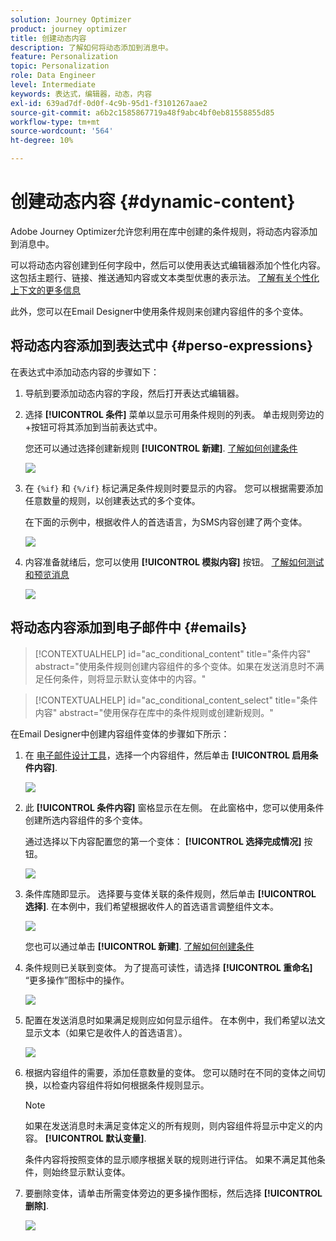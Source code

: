 ```yaml
---
solution: Journey Optimizer
product: journey optimizer
title: 创建动态内容
description: 了解如何将动态添加到消息中。
feature: Personalization
topic: Personalization
role: Data Engineer
level: Intermediate
keywords: 表达式，编辑器，动态，内容
exl-id: 639ad7df-0d0f-4c9b-95d1-f3101267aae2
source-git-commit: a6b2c1585867719a48f9abc4bf0eb81558855d85
workflow-type: tm+mt
source-wordcount: '564'
ht-degree: 10%

---
```


# 创建动态内容 {#dynamic-content}

Adobe Journey Optimizer允许您利用在库中创建的条件规则，将动态内容添加到消息中。

可以将动态内容创建到任何字段中，然后可以使用表达式编辑器添加个性化内容。 这包括主题行、链接、推送通知内容或文本类型优惠的表示法。 [了解有关个性化上下文的更多信息](personalization-contexts.md)

此外，您可以在Email Designer中使用条件规则来创建内容组件的多个变体。

## 将动态内容添加到表达式中 {#perso-expressions}

在表达式中添加动态内容的步骤如下：

1. 导航到要添加动态内容的字段，然后打开表达式编辑器。

1. 选择 **[!UICONTROL 条件]** 菜单以显示可用条件规则的列表。 单击规则旁边的+按钮可将其添加到当前表达式中。

   您还可以通过选择创建新规则 **[!UICONTROL 新建]**. [了解如何创建条件](create-conditions.md)

   ![](assets/conditions-expression.png)

1. 在 `{%if}` 和 `{%/if}` 标记满足条件规则时要显示的内容。 您可以根据需要添加任意数量的规则，以创建表达式的多个变体。

   在下面的示例中，根据收件人的首选语言，为SMS内容创建了两个变体。

   ![](assets/conditions-language-sample.png)

1. 内容准备就绪后，您可以使用 **[!UICONTROL 模拟内容]** 按钮。 [了解如何测试和预览消息](../content-management/preview-test.md)

   ![](assets/conditions-preview.png)

## 将动态内容添加到电子邮件中 {#emails}

>[!CONTEXTUALHELP]
>id="ac_conditional_content"
>title="条件内容"
>abstract="使用条件规则创建内容组件的多个变体。如果在发送消息时不满足任何条件，则将显示默认变体中的内容。"

>[!CONTEXTUALHELP]
>id="ac_conditional_content_select"
>title="条件内容"
>abstract="使用保存在库中的条件规则或创建新规则。"

在Email Designer中创建内容组件变体的步骤如下所示：

1. 在 [电子邮件设计工具](../email/content-from-scratch.md)，选择一个内容组件，然后单击 **[!UICONTROL 启用条件内容]**.

   ![](assets/conditions-enable-conditional.png)

1. 此 **[!UICONTROL 条件内容]** 窗格显示在左侧。 在此窗格中，您可以使用条件创建所选内容组件的多个变体。

   通过选择以下内容配置您的第一个变体： **[!UICONTROL 选择完成情况]** 按钮。

   ![](assets/conditions-apply.png)

1. 条件库随即显示。 选择要与变体关联的条件规则，然后单击 **[!UICONTROL 选择]**. 在本例中，我们希望根据收件人的首选语言调整组件文本。

   ![](assets/conditions-select.png)

   您也可以通过单击 **[!UICONTROL 新建]**. [了解如何创建条件](create-conditions.md)

1. 条件规则已关联到变体。 为了提高可读性，请选择 **[!UICONTROL 重命名]** “更多操作”图标中的操作。

   ![](assets/conditions-rename.png)

1. 配置在发送消息时如果满足规则应如何显示组件。 在本例中，我们希望以法文显示文本（如果它是收件人的首选语言）。

   ![](assets/conditions-design.png)

1. 根据内容组件的需要，添加任意数量的变体。 您可以随时在不同的变体之间切换，以检查内容组件将如何根据条件规则显示。

   >[!NOTE]
   >如果在发送消息时未满足变体定义的所有规则，则内容组件将显示中定义的内容。 **[!UICONTROL 默认变量]**.
   >
   >条件内容将按照变体的显示顺序根据关联的规则进行评估。 如果不满足其他条件，则始终显示默认变体。

1. 要删除变体，请单击所需变体旁边的更多操作图标，然后选择 **[!UICONTROL 删除]**.

   ![](assets/conditions-delete.png)

